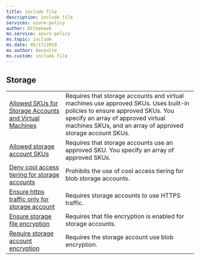 ```yaml
---
title: include file
description: include file
services: azure-policy
author: DCtheGeek
ms.service: azure-policy
ms.topic: include
ms.date: 05/17/2018
ms.author: dacoulte
ms.custom: include file
---
```


## Storage

|  |  |
|---------|---------|
| [Allowed SKUs for Storage Accounts and Virtual Machines](../articles/azure-policy/scripts/allowed-skus-storage.md) | Requires that storage accounts and virtual machines use approved SKUs. Uses built-in policies to ensure approved SKUs. You specify an array of approved virtual machines SKUs, and an array of approved storage account SKUs. |
| [Allowed storage account SKUs](../articles/azure-policy/scripts/allowed-stor-acct-skus.md) | Requires that storage accounts use an approved SKU. You specify an array of approved SKUs. |
| [Deny cool access tiering for storage accounts](../articles/azure-policy/scripts/deny-cool-access-tiering.md) | Prohibits the use of cool access tiering for blob storage accounts.  |
| [Ensure https traffic only for storage account](../articles/azure-policy/scripts/ensure-https-stor-acct.md) | Requires storage accounts to use HTTPS traffic.  |
| [Ensure storage file encryption](../articles/azure-policy/scripts/ensure-store-file-enc.md) | Requires that file encryption is enabled for storage accounts.  |
| [Require storage account encryption](../articles/azure-policy/scripts/req-store-acct-enc.md) | Requires the storage account use blob encryption.  |
